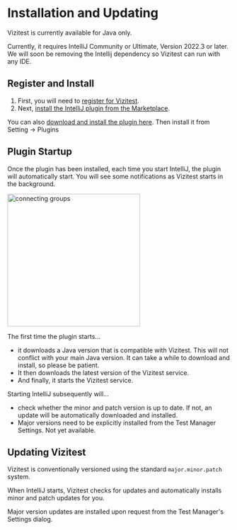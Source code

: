 # Installation and Updating

<warning>
<p>
Vizitest is currently available for Java only.
</p>
<p>
Currently, it requires IntelliJ Community or Ultimate, Version 2022.3 or later. We will soon be removing the Intellij dependency so Vizitest can run with any IDE.
</p>
</warning>

## Register and Install
1. First, you will need to [register for Vizitest](https://vizitest.com/trial-signup-form).
2. Next, [install the IntelliJ plugin from the Marketplace](https://plugins.jetbrains.com/plugin/22716-vizitest). 

You can also [download and install the plugin here](https://mrm.automated-software-testing.com/releases/com/ast/vizitest/plugins/intellij/Vizitest-0.1.2.zip). Then install it from Setting -> Plugins

## Plugin Startup
Once the plugin has been installed, each time you start IntelliJ, the plugin will automatically start. You will see some notifications as Vizitest starts in the background.

<img src="intellij-startup.png" alt="connecting groups" width="300"/>

The first time the plugin starts...

- it downloads a Java version that is compatible with Vizitest. This will not conflict with your main Java version. It can take a while to download and install, so please be patient.
- It then downloads the latest version of the Vizitest service.
- And finally, it starts the Vizitest service.

Starting IntelliJ subsequently will...

- check whether the minor and patch version is up to date. If not, an update will be automatically downloaded and installed. 
- Major versions need to be explicitly installed from the Test Manager Settings. Not yet available.


## Updating Vizitest
Vizitest is conventionally versioned using the standard ```major.minor.patch``` system.

When IntelliJ starts, Vizitest checks for updates and automatically installs minor and patch updates for you.

Major version updates are installed upon request from the Test Manager's Settings dialog.


